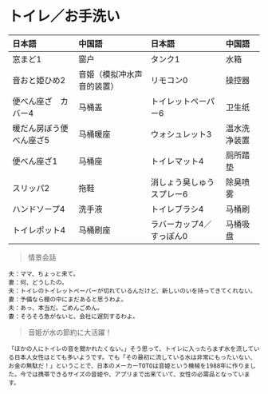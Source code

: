 # トイレ／お手洗い

| 日本語                               | 中国語                     | 日本語                                   | 中国語       |
| :----------------------------------- | :------------------------- | :--------------------------------------- | :----------- |
| <ruby>窓まど1</ruby>                 | 窗户                       | <ruby>タンク1</ruby>                     | 水箱         |
| <ruby>音おと姫ひめ2</ruby>           | 音姬（模拟冲水声音的装置） | <ruby>リモコン0</ruby>                   | 操控器       |
| <ruby>便べん座ざ　カバー4</ruby>     | 马桶盖                     | <ruby>トイレットペーパー6</ruby>         | 卫生纸       |
| <ruby>暖だん房ぼう便べん座ざ5</ruby> | 马桶暖座                   | <ruby>ウォシュレット3</ruby>             | 温水洗净装置 |
| <ruby>便べん座ざ1</ruby>             | 马桶座                     | <ruby>トイレマット4</ruby>               | 厕所踏垫     |
| <ruby>スリッパ2</ruby>               | 拖鞋                       | <ruby>消しょう臭しゅう　スプレー6</ruby> | 除臭喷雾     |
| <ruby>ハンドソープ4</ruby>           | 洗手液                     | <ruby>トイレブラシ4</ruby>               | 马桶刷       |
| <ruby>トイレポット4</ruby>           | 马桶刷座                   | <ruby>ラバーカップ4／すっぽん0</ruby>    | 马桶吸盘     |

> 情景会話

```text
夫：ママ、ちょっと来て。
妻：何、どうしたの。
夫：トイレのトイレットペーパーが切れているんだけど、新しいのいを持ってきてくれない。
妻：予備なら棚の中にまだあると思うわよ。
夫：あっ、本当だ。ごめんごめん。
妻：そろそろ急がないと、会社に遅刻するわよ。
```

> 音姫が水の節約に大活躍！

```text
「ほかの人にトイレの音を聞かれたくない。」そう思って、トイレに入ったらまず水を流している日本人女性はとても多いようです。でも「その最初に流している水は非常にもったいない、お金の無駄だ！」ということで、日本のメーカーTOTOは音姫という機械を1988年に作りました。今では携帯できるサイズの音姫や、アプリまで出来ていて、女性の必需品となっています。
```
